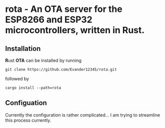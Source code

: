 # rota - An OTA server for the ESP8266 and ESP32 microcontrollers, written in Rust.

## Installation
**R**ust **OTA** can be installed by running

`git clone https://github.com/Evander12345/rota.git`

followed by
 
`cargo install --path=rota`

## Configuation
Currently the configuration is rather complicated... I am trying to streamline this process currently.
